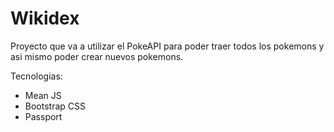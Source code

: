 # Wikidex
Proyecto que va a utilizar el PokeAPI para poder traer todos los pokemons y asi mismo poder crear nuevos pokemons. 

Tecnologias:

- Mean JS
- Bootstrap CSS
- Passport
